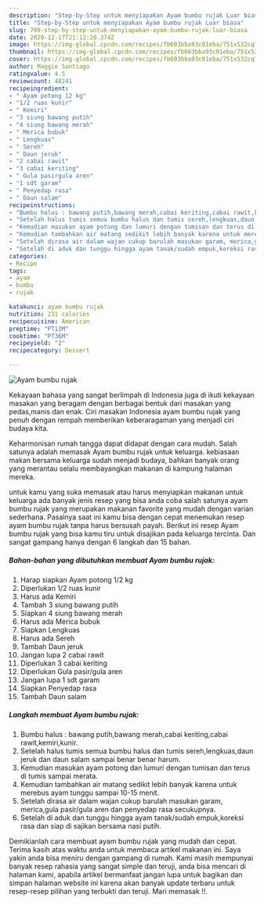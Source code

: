```yaml
---
description: "Step-by-Step untuk menyiapakan Ayam bumbu rujak Luar biasa"
title: "Step-by-Step untuk menyiapakan Ayam bumbu rujak Luar biasa"
slug: 709-step-by-step-untuk-menyiapakan-ayam-bumbu-rujak-luar-biasa
date: 2020-12-17T21:12:29.374Z
image: https://img-global.cpcdn.com/recipes/fb603bba93c01eba/751x532cq70/ayam-bumbu-rujak-foto-resep-utama.jpg
thumbnail: https://img-global.cpcdn.com/recipes/fb603bba93c01eba/751x532cq70/ayam-bumbu-rujak-foto-resep-utama.jpg
cover: https://img-global.cpcdn.com/recipes/fb603bba93c01eba/751x532cq70/ayam-bumbu-rujak-foto-resep-utama.jpg
author: Maggie Santiago
ratingvalue: 4.5
reviewcount: 48241
recipeingredient:
- " Ayam potong 12 kg"
- "1/2 ruas kunir"
- " Kemiri"
- "3 siung bawang putih"
- "4 siung bawang merah"
- " Merica bubuk"
- " Lengkuas"
- " Sereh"
- " Daun jeruk"
- "2 cabai rawit"
- "3 cabai keriting"
- " Gula pasirgula aren"
- "1 sdt garam"
- " Penyedap rasa"
- " Daun salam"
recipeinstructions:
- "Bumbu halus : bawang putih,bawang merah,cabai keriting,cabai rawit,kemiri,kunir."
- "Setelah halus tumis semua bumbu halus dan tumis sereh,lengkuas,daun jeruk dan daun salam sampai benar benar harum."
- "Kemudian masukan ayam potong dan lumuri dengan tumisan dan terus di tumis sampai merata."
- "Kemudian tambahkan air matang sedikit lebih banyak karena untuk merebus ayam tunggu sampai 10-15 menit."
- "Setelah dirasa air dalam wajan cukup barulah masukan garam, merica,gula pasir/gula aren dan penyedap rasa secukupnya."
- "Setelah di aduk dan tunggu hingga ayam tanak/sudah empuk,koreksi rasa dan siap di sajikan bersama nasi putih."
categories:
- Recipe
tags:
- ayam
- bumbu
- rujak

katakunci: ayam bumbu rujak 
nutrition: 231 calories
recipecuisine: American
preptime: "PT13M"
cooktime: "PT36M"
recipeyield: "2"
recipecategory: Dessert

---
```



![Ayam bumbu rujak](https://img-global.cpcdn.com/recipes/fb603bba93c01eba/751x532cq70/ayam-bumbu-rujak-foto-resep-utama.jpg)

Kekayaan bahasa yang sangat berlimpah di Indonesia juga di ikuti kekayaan masakan yang beragam dengan berbagai bentuk dari masakan yang pedas,manis dan enak. Ciri masakan Indonesia ayam bumbu rujak yang penuh dengan rempah memberikan keberaragaman yang menjadi ciri budaya kita.




Keharmonisan rumah tangga dapat didapat dengan cara mudah. Salah satunya adalah memasak Ayam bumbu rujak untuk keluarga. kebiasaan makan bersama keluarga sudah menjadi budaya, bahkan banyak orang yang merantau selalu membayangkan makanan di kampung halaman mereka.

untuk kamu yang suka memasak atau harus menyiapkan makanan untuk keluarga ada banyak jenis resep yang bisa anda coba salah satunya ayam bumbu rujak yang merupakan makanan favorite yang mudah dengan varian sederhana. Pasalnya saat ini kamu bisa dengan cepat menemukan resep ayam bumbu rujak tanpa harus bersusah payah.
Berikut ini resep Ayam bumbu rujak yang bisa kamu tiru untuk disajikan pada keluarga tercinta. Dan sangat gampang hanya dengan 6 langkah dan 15 bahan.


<!--inarticleads1-->

##### Bahan-bahan yang dibutuhkan membuat Ayam bumbu rujak:

1. Harap siapkan  Ayam potong 1/2 kg
1. Diperlukan 1/2 ruas kunir
1. Harus ada  Kemiri
1. Tambah 3 siung bawang putih
1. Siapkan 4 siung bawang merah
1. Harus ada  Merica bubuk
1. Siapkan  Lengkuas
1. Harus ada  Sereh
1. Tambah  Daun jeruk
1. Jangan lupa 2 cabai rawit
1. Diperlukan 3 cabai keriting
1. Diperlukan  Gula pasir/gula aren
1. Jangan lupa 1 sdt garam
1. Siapkan  Penyedap rasa
1. Tambah  Daun salam




<!--inarticleads2-->

##### Langkah membuat  Ayam bumbu rujak:

1. Bumbu halus : bawang putih,bawang merah,cabai keriting,cabai rawit,kemiri,kunir.
1. Setelah halus tumis semua bumbu halus dan tumis sereh,lengkuas,daun jeruk dan daun salam sampai benar benar harum.
1. Kemudian masukan ayam potong dan lumuri dengan tumisan dan terus di tumis sampai merata.
1. Kemudian tambahkan air matang sedikit lebih banyak karena untuk merebus ayam tunggu sampai 10-15 menit.
1. Setelah dirasa air dalam wajan cukup barulah masukan garam, merica,gula pasir/gula aren dan penyedap rasa secukupnya.
1. Setelah di aduk dan tunggu hingga ayam tanak/sudah empuk,koreksi rasa dan siap di sajikan bersama nasi putih.




Demikianlah cara membuat ayam bumbu rujak yang mudah dan cepat. Terima kasih atas waktu anda untuk membaca artikel makanan ini. Saya yakin anda bisa meniru dengan gampang di rumah. Kami masih mempunyai banyak resep rahasia yang sangat simple dan teruji, anda bisa mencari di halaman kami, apabila artikel bermanfaat jangan lupa untuk bagikan dan simpan halaman website ini karena akan banyak update terbaru untuk resep-resep pilihan yang terbukti dan teruji. Mari memasak !!. 
